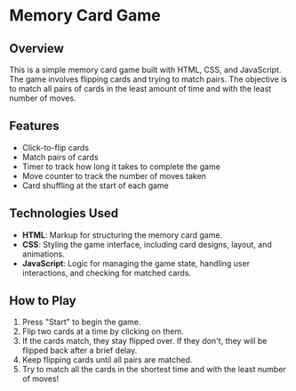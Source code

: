 # Memory Card Game

## Overview
This is a simple memory card game built with HTML, CSS, and JavaScript. The game involves flipping cards and trying to match pairs. The objective is to match all pairs of cards in the least amount of time and with the least number of moves.

## Features
- Click-to-flip cards
- Match pairs of cards
- Timer to track how long it takes to complete the game
- Move counter to track the number of moves taken
- Card shuffling at the start of each game

## Technologies Used
- **HTML**: Markup for structuring the memory card game.
- **CSS**: Styling the game interface, including card designs, layout, and animations.
- **JavaScript**: Logic for managing the game state, handling user interactions, and checking for matched cards.

## How to Play
1. Press "Start" to begin the game.
2. Flip two cards at a time by clicking on them.
3. If the cards match, they stay flipped over. If they don't, they will be flipped back after a brief delay.
4. Keep flipping cards until all pairs are matched.
5. Try to match all the cards in the shortest time and with the least number of moves!

